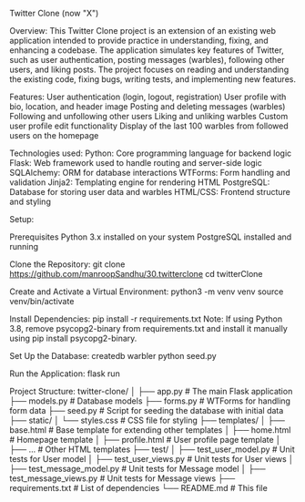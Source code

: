Twitter Clone (now "X")

Overview:
This Twitter Clone project is an extension of an existing web application intended to provide practice in understanding, fixing, and enhancing a codebase. The application simulates key features of Twitter, such as user authentication, posting messages (warbles), following other users, and liking posts. The project focuses on reading and understanding the existing code, fixing bugs, writing tests, and implementing new features.


Features:
User authentication (login, logout, registration)
User profile with bio, location, and header image
Posting and deleting messages (warbles)
Following and unfollowing other users
Liking and unliking warbles
Custom user profile edit functionality
Display of the last 100 warbles from followed users on the homepage

Technologies used:
Python: Core programming language for backend logic
Flask: Web framework used to handle routing and server-side logic
SQLAlchemy: ORM for database interactions
WTForms: Form handling and validation
Jinja2: Templating engine for rendering HTML
PostgreSQL: Database for storing user data and warbles
HTML/CSS: Frontend structure and styling

Setup:

Prerequisites
Python 3.x installed on your system
PostgreSQL installed and running

Clone the Repository:
git clone https://github.com/manroopSandhu/30.twitterclone
cd twitterClone

Create and Activate a Virtual Environment:
python3 -m venv venv
source venv/bin/activate

Install Dependencies:
pip install -r requirements.txt
Note: If using Python 3.8, remove psycopg2-binary from requirements.txt and install it manually using pip install psycopg2-binary.

Set Up the Database:
createdb warbler
python seed.py

Run the Application:
flask run

Project Structure:
twitter-clone/
│
├── app.py               # The main Flask application
├── models.py            # Database models
├── forms.py             # WTForms for handling form data
├── seed.py              # Script for seeding the database with initial data
├── static/
│   └── styles.css       # CSS file for styling
├── templates/
│   ├── base.html        # Base template for extending other templates
│   ├── home.html        # Homepage template
│   ├── profile.html     # User profile page template
│   ├── ...              # Other HTML templates
├── test/
│   ├── test_user_model.py   # Unit tests for User model
│   ├── test_user_views.py   # Unit tests for User views
│   ├── test_message_model.py  # Unit tests for Message model
│   ├── test_message_views.py  # Unit tests for Message views
├── requirements.txt     # List of dependencies
└── README.md            # This file













